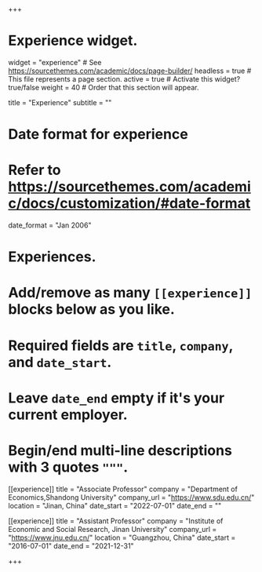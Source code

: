 +++
# Experience widget.
widget = "experience"  # See https://sourcethemes.com/academic/docs/page-builder/
headless = true  # This file represents a page section.
active = true  # Activate this widget? true/false
weight = 40  # Order that this section will appear.

title = "Experience"
subtitle = ""

# Date format for experience
#   Refer to https://sourcethemes.com/academic/docs/customization/#date-format
date_format = "Jan 2006"

# Experiences.
#   Add/remove as many `[[experience]]` blocks below as you like.
#   Required fields are `title`, `company`, and `date_start`.
#   Leave `date_end` empty if it's your current employer.
#   Begin/end multi-line descriptions with 3 quotes `"""`.
[[experience]]
title = "Associate Professor"
company = "Department of Economics,Shandong University"
company_url = "https://www.sdu.edu.cn/"
location = "Jinan, China"
date_start = "2022-07-01"
date_end = ""

[[experience]]
title = "Assistant Professor"
company = "Institute of Economic and Social Research, Jinan University"
company_url = "https://www.jnu.edu.cn/"
location = "Guangzhou, China"
date_start = "2016-07-01"
date_end = "2021-12-31"

+++
